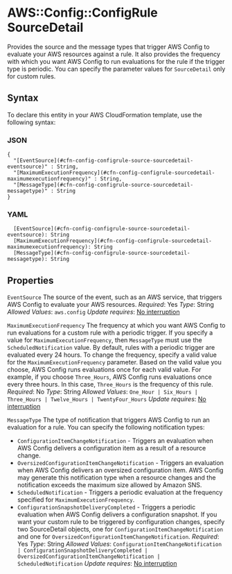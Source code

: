 # AWS::Config::ConfigRule SourceDetail<a name="aws-properties-config-configrule-source-sourcedetails"></a>

Provides the source and the message types that trigger AWS Config to evaluate your AWS resources against a rule\. It also provides the frequency with which you want AWS Config to run evaluations for the rule if the trigger type is periodic\. You can specify the parameter values for `SourceDetail` only for custom rules\.

## Syntax<a name="aws-properties-config-configrule-source-sourcedetails-syntax"></a>

To declare this entity in your AWS CloudFormation template, use the following syntax:

### JSON<a name="aws-properties-config-configrule-source-sourcedetails-syntax.json"></a>

```
{
  "[EventSource](#cfn-config-configrule-source-sourcedetail-eventsource)" : String,
  "[MaximumExecutionFrequency](#cfn-config-configrule-sourcedetail-maximumexecutionfrequency)" : String,
  "[MessageType](#cfn-config-configrule-source-sourcedetail-messagetype)" : String
}
```

### YAML<a name="aws-properties-config-configrule-source-sourcedetails-syntax.yaml"></a>

```
  [EventSource](#cfn-config-configrule-source-sourcedetail-eventsource): String
  [MaximumExecutionFrequency](#cfn-config-configrule-sourcedetail-maximumexecutionfrequency): String
  [MessageType](#cfn-config-configrule-source-sourcedetail-messagetype): String
```

## Properties<a name="aws-properties-config-configrule-source-sourcedetails-properties"></a>

`EventSource`  <a name="cfn-config-configrule-source-sourcedetail-eventsource"></a>
The source of the event, such as an AWS service, that triggers AWS Config to evaluate your AWS resources\.
*Required*: Yes
*Type*: String
*Allowed Values*: `aws.config`
*Update requires*: [No interruption](https://docs.aws.amazon.com/AWSCloudFormation/latest/UserGuide/using-cfn-updating-stacks-update-behaviors.html#update-no-interrupt)

`MaximumExecutionFrequency`  <a name="cfn-config-configrule-sourcedetail-maximumexecutionfrequency"></a>
The frequency at which you want AWS Config to run evaluations for a custom rule with a periodic trigger\. If you specify a value for `MaximumExecutionFrequency`, then `MessageType` must use the `ScheduledNotification` value\.
By default, rules with a periodic trigger are evaluated every 24 hours\. To change the frequency, specify a valid value for the `MaximumExecutionFrequency` parameter\.
Based on the valid value you choose, AWS Config runs evaluations once for each valid value\. For example, if you choose `Three_Hours`, AWS Config runs evaluations once every three hours\. In this case, `Three_Hours` is the frequency of this rule\.
*Required*: No
*Type*: String
*Allowed Values*: `One_Hour | Six_Hours | Three_Hours | Twelve_Hours | TwentyFour_Hours`
*Update requires*: [No interruption](https://docs.aws.amazon.com/AWSCloudFormation/latest/UserGuide/using-cfn-updating-stacks-update-behaviors.html#update-no-interrupt)

`MessageType`  <a name="cfn-config-configrule-source-sourcedetail-messagetype"></a>
The type of notification that triggers AWS Config to run an evaluation for a rule\. You can specify the following notification types:
+  `ConfigurationItemChangeNotification` \- Triggers an evaluation when AWS Config delivers a configuration item as a result of a resource change\.
+  `OversizedConfigurationItemChangeNotification` \- Triggers an evaluation when AWS Config delivers an oversized configuration item\. AWS Config may generate this notification type when a resource changes and the notification exceeds the maximum size allowed by Amazon SNS\.
+  `ScheduledNotification` \- Triggers a periodic evaluation at the frequency specified for `MaximumExecutionFrequency`\.
+  `ConfigurationSnapshotDeliveryCompleted` \- Triggers a periodic evaluation when AWS Config delivers a configuration snapshot\.
If you want your custom rule to be triggered by configuration changes, specify two SourceDetail objects, one for `ConfigurationItemChangeNotification` and one for `OversizedConfigurationItemChangeNotification`\.
*Required*: Yes
*Type*: String
*Allowed Values*: `ConfigurationItemChangeNotification | ConfigurationSnapshotDeliveryCompleted | OversizedConfigurationItemChangeNotification | ScheduledNotification`
*Update requires*: [No interruption](https://docs.aws.amazon.com/AWSCloudFormation/latest/UserGuide/using-cfn-updating-stacks-update-behaviors.html#update-no-interrupt)
